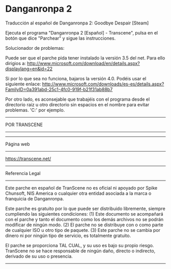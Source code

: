 # Danganronpa 2 
Traducción al español de Danganronpa 2: Goodbye Despair [Steam]

Ejecuta el programa "Danganronpa 2 [Español] - Transcene", pulsa
en el botón que dice "Parchear" y sigue las instrucciones.


Solucionador de problemas:

Puede ser que el parche pida tener instalado la versión 3.5 del net. Para ello dirigios a:
http://www.microsoft.com/download/en/details.aspx?displaylang=en&id=22

Si por lo que sea no funciona, bajaros la versión 4.0. Podéis usar el siguiente enlace:
http://www.microsoft.com/downloads/es-es/details.aspx?FamilyID=0a391abd-25c1-4fc0-919f-b21f31ab88b7

Por otro lado, es aconsejable que trabajéis con el programa desde el directorio raiz u otro directorio
sin espacios en el nombre para evitar problemas. 'C:\' por ejemplo.

*************************
POR TRANSCENE
*************************

*********
Página web
*********

https://transcene.net/

******************************
Referencia Legal
******************************

 Este parche en español de TranScene no es
 oficial ni apoyado por Spike Chunsoft, NIS America o cualquier
 otra entidad asociada a la marca o franquicia de Danganronpa.

 Este parche es gratuito por lo que puede ser distribuido libremente, siempre
 cumpliendo las siguientes condiciones: 
 (1) Este documento se acompañará con el parche y tanto el documento como los demás archivos no se
 podrán modificar de ningún modo.
 (2) El parche no se distribuye con o como parte de cualquier ISO u otro tipo de paquete.
 (3) Este parche no se cambia por dinero ni por ningún tipo de servicio, es totalmente gratuito.

 El parche se proporciona TAL CUAL, y su uso es bajo su propio riesgo.
 TranScene no se hace responsable de ningún daño, 
 directo o indirecto, derivado de su uso o presencia.
*******************************
